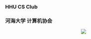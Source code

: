 ### HHU CS Club
### 河海大学 计算机协会

<p align="center">
  <img src="https://github-readme-stats.vercel.app/api?username=HHUCSClub&show_icons=true&theme=transparent">
</p>
